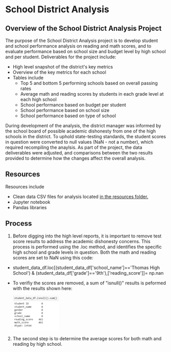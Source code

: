 # School District Analysis

## Overview of the School District Analysis Project
The purpose of the School District Analysis project is to develop student and school performance analysis on reading and math scores, and to evaluate performance based on school size and budget level by high school and per student. Deliverables for the project include:
- High level snapshot of the district's key metrics
- Overview of the key metrics for each school
- Tables include
  - Top 5 and bottom 5 performing schools based on overall passing rates
  - Average math and reading scores by students in each grade level at each high school
  - School performance based on budget per student
  - School performance based on school size
  - School performance based on type of school

During development of the analysis, the district manager was informed by the school board of possible academic dishonesty from one of the high schools in the district. To uphold state-testing standards, the student scores in question were converted to null values (NaN - not a number), which required recompiling the anaylsis. As part of the project, the data deliverables were adjusted, and comparisons between the two results provided to determine how the changes affect the overall analysis.

## Resources
Resources include
- Clean data CSV files for analysis located <a href="https://github.com/TeresaWehmeier/School_District_Analysis/tree/main/Resources" target="_blank">in the resources folder.</a>
- Jupyter notebook
- Pandas libraries

## Process
1. Before digging into the high level reports, it is important to remove test score results to address the academic dishonesty concerns. This process is performed using the .loc method, and identifies the specific high school and grade levels in question. Both the math and reading scores are set to NaN using this code:
 - student_data_df.loc[(student_data_df['school_name']=='Thomas High School') & (student_data_df['grade']=='9th'),['reading_score']]= np.nan
 - To verifiy the scores are removed, a sum of "isnull()" results is peformed with the results shown here:

    <img src = "Images/isnull_scores_new.png" width="30%" height="10%">
    
 2. The second step is to determine the average scores for both math and reading by high school.  


   


